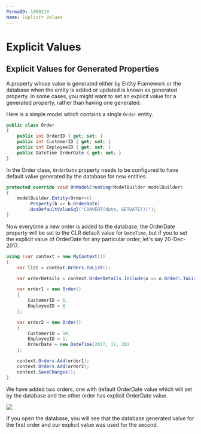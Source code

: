 ```yaml
---
PermaID: 1000218
Name: Explicit Values
---
```


# Explicit Values

## Explicit Values for Generated Properties

A property whose value is generated either by Entity Framework or the database when the entity is added or updated is known as generated property. In some cases, you might want to set an explicit value for a generated property, rather than having one generated.

Here is a simple model which contains a single `Order` entity.


```csharp
public class Order
{
    public int OrderID { get; set; }
    public int CustomerID { get; set; }
    public int EmployeeID { get; set; }
    public DateTime OrderDate { get; set; }
}
```

In the Order class, `OrderDate` property needs to be configured to have default value generated by the database for new entities.


```csharp
protected override void OnModelCreating(ModelBuilder modelBuilder)
{
    modelBuilder.Entity<Order>()
        .Property(b => b.OrderDate)
        .HasDefaultValueSql("CONVERT(date, GETDATE())");
}
```

Now everytime a new order is added to the database, the OrderDate property will be set to the CLR default value for `DateTime`, but if you to set the explicit value of OrderDate for any particular order, let's say 20-Dec-2017.


```csharp
using (var context = new MyContext())
{
	var list = context.Orders.ToList();

	var orderDetails = context.OrderDetails.Include(o => o.Order).ToList();

	var order1 = new Order()
	{
		CustomerID = 6,
		EmployeeID = 8
	};

	var order2 = new Order()
	{
		CustomerID = 10,
		EmployeeID = 1,
		OrderDate = new DateTime(2017, 12, 20)
	};

	context.Orders.Add(order1);
	context.Orders.Add(order2);
	context.SaveChanges();
}
```

We have added two orders, one with default OrderDate value which will set by the database and the other order has explicit OrderDate value.

<img src="https://raw.githubusercontent.com/zzzprojects/EntityFrameworkCore/master/docs/images/explicit-values.png"> 

If you open the database, you will see that the database generated value for the first order and our explicit value was used for the second.
